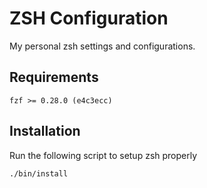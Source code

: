 # ZSH Configuration

My personal zsh settings and configurations.

## Requirements

```
fzf >= 0.28.0 (e4c3ecc)
```

## Installation

Run the following script to setup zsh properly

```zsh
./bin/install
```
